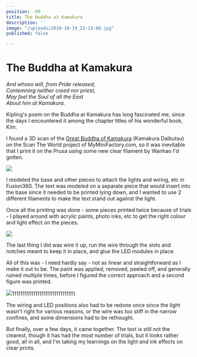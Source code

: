 ```yaml
---
position: -99
title: The Buddha at Kamakura
description: ''
image: "/uploads/2020-10-19_23-13-00.jpg"
published: false

---
```

# The Buddha at Kamakura

_And whoso will, from Pride released,   
Contemning neither creed nor priest,   
May feel the Soul of all the East   
About him at Kamakura._

Kipling's poem on the Buddha at Kamakura has long fascinated me, since the days I encountered it among the chapter titles of his wonderful book, Kim.

I found a 3D scan of the [Great Buddha of Kamakura](mmf.io/o/1852) (Kamakura Daibutsu) on the Scan The World project of MyMiniFactory.com, so it was inevitable that I print it on the Prusa using some new clear filament by Wanhao I'd gotten.

![](/uploads/img_20200321_190100052.jpg)

I modeled the base and other pieces to attach the lights and wiring, etc in Fusion360. The text was modeled on a separate piece that would insert into the base since it needed to be printed lying down, and I wanted to use 2 different filaments to make the text stand out against the light.

Once all the printing was done - some pieces printed twice because of trials - I played around with acrylic paints, photo inks, etc to get the right colour and light effect on the pieces.

![](/uploads/img_20200426_202046598.jpg)

The last thing I did was wire it up, run the wire through the slots and notches meant to keep it in place, and glue the LED modules in place.

All of this was - I need hardly say - not as linear and straightforward as I make it out to be. The paint was applied, removed, peeled off, and generally ruined multiple times, before I figured the correct approach and a second figure was printed.

![](/uploads/img_20200530_020328838.jpg)111111111111111111111111111111

The wiring and LED positions also had to be redone once since the light wasn't right for various reasons, or the wire was too stiff in the narrow confines, and some dimensions had to be rethought.

But finally, over a few days, it came together. The text is still not the clearest, though it has had the most number of trials, but it looks rather good, all in all, and I'm taking my learnings on the light and ink effects on clear prints.